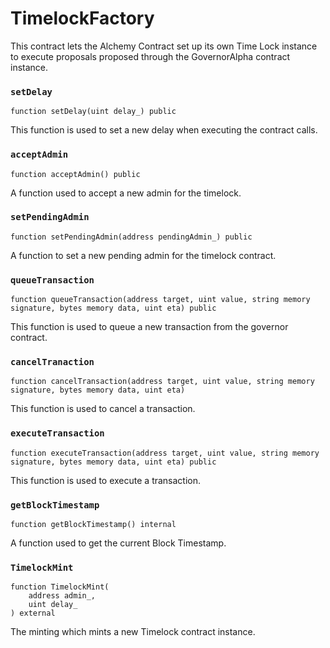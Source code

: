 # TimelockFactory

This contract lets the Alchemy Contract set up its own Time Lock instance to execute proposals proposed through the GovernorAlpha contract instance.



### `setDelay`

```text
function setDelay(uint delay_) public
```

This function is used to set a new delay when executing the contract calls.



### `acceptAdmin`

```text
function acceptAdmin() public
```

A function used to accept a new admin for the timelock.



### `setPendingAdmin`

```text
function setPendingAdmin(address pendingAdmin_) public
```

A function to set a new pending admin for the timelock contract.



### `queueTransaction`

```text
function queueTransaction(address target, uint value, string memory signature, bytes memory data, uint eta) public
```

This function is used to queue a new transaction from the governor contract.



### `cancelTranaction`

```text
function cancelTransaction(address target, uint value, string memory signature, bytes memory data, uint eta)
```

This function is used to cancel a transaction.



### `executeTransaction`

```text
function executeTransaction(address target, uint value, string memory signature, bytes memory data, uint eta) public
```

This function is used to execute a transaction.



### `getBlockTimestamp`

```text
function getBlockTimestamp() internal
```

A function used to get the current Block Timestamp.



### `TimelockMint`

```text
function TimelockMint(
    address admin_,
    uint delay_
) external
```

The minting which mints a new Timelock contract instance.

